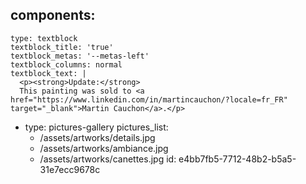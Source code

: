components:
  -
    type: textblock
    textblock_title: 'true'
    textblock_metas: '--metas-left'
    textblock_columns: normal
    textblock_text: |
      <p><strong>Update:</strong>
      This painting was sold to <a href="https://www.linkedin.com/in/martincauchon/?locale=fr_FR" target="_blank">Martin Cauchon</a>.</p>
      
  -
    type: pictures-gallery
    pictures_list:
      - /assets/artworks/details.jpg
      - /assets/artworks/ambiance.jpg
      - /assets/artworks/canettes.jpg
id: e4bb7fb5-7712-48b2-b5a5-31e7ecc9678c

